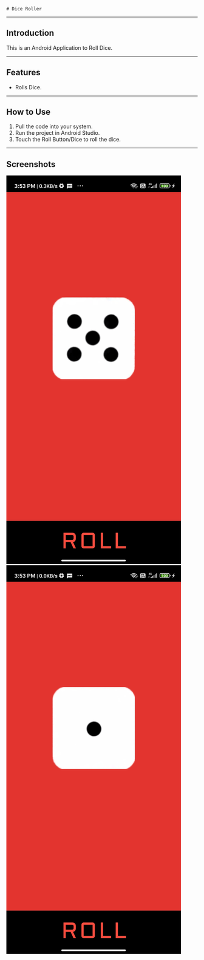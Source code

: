	# Dice Roller
***
## Introduction
This is an Android Application to Roll Dice.

***
## Features
* Rolls Dice.

***
## How to Use
1. Pull the code into your system.
2. Run the project in Android Studio.
3. Touch the Roll Button/Dice to roll the dice.

***
## Screenshots
![](images/image1.jpg)
![](images/image2.jpg)